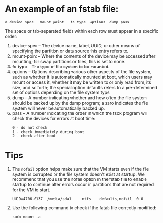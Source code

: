# An example of an fstab file:
```
# device-spec   mount-point   fs-type  options  dump pass
```
The space or tab-separated fields within each row must appear in a specific order:

1. device-spec – The device name, label, UUID, or other means of specifying the partition or data source this entry refers to.
2. mount-point – Where the contents of the device may be accessed after mounting; for swap partitions or files, this is set to none.
3. fs-type – The type of file system to be mounted.
4. options – Options describing various other aspects of the file system, such as whether it is automatically mounted at boot, which users may mount or access it, whether it may be written to or only read from, its size, and so forth; the special option defaults refers to a pre-determined set of options depending on the file system type.
5. dump – A number indicating whether and how often the file system should be backed up by the dump program; a zero indicates the file system will never be automatically backed up.
6. pass – A number indicating the order in which the fsck program will check the devices for errors at boot time:
    ```
    0 - do not check
    1 - check immediately during boot
    2 - check after boot
    ```
# Tips
1. The `nofail` option helps make sure that the VM starts even if the file system is corrupted or the file system doesn't exist at startup. We recommend that you use the nofail option in the fstab file to enable startup to continue after errors occur in partitions that are not required for the VM to start.
    ```
    UUID=4706-0137  /media/sda1     ntfs    defaults,nofail  0 0
    ```
2. Use the following command to check if the fatab file correctly modified:
    ```
    sudo mount -a
    ```
